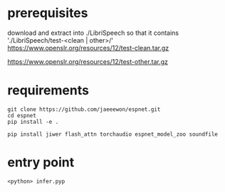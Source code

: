 # prerequisites
download and extract into ./LibriSpeech so that it contains './LibriSpeech/test-<clean | other>/'\
https://www.openslr.org/resources/12/test-clean.tar.gz

https://www.openslr.org/resources/12/test-other.tar.gz

# requirements
```
git clone https://github.com/jaeeewon/espnet.git
cd espnet
pip install -e .
```
`pip install jiwer flash_attn torchaudio espnet_model_zoo soundfile`

# entry point
`<python> infer.pyp`